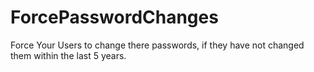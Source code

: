 # ForcePasswordChanges
Force Your Users to change there passwords, if they have not changed them within the last 5 years.
